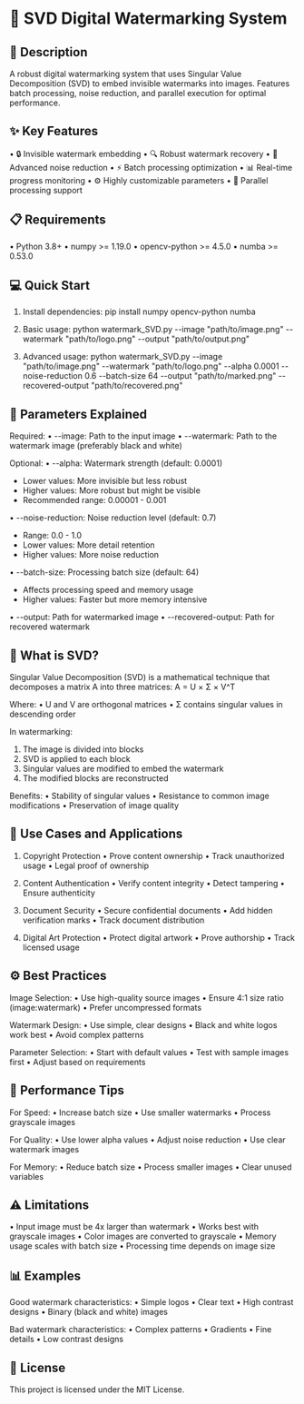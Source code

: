 # 🎯 SVD Digital Watermarking System

## 📝 Description
A robust digital watermarking system that uses Singular Value Decomposition (SVD) to embed invisible watermarks into images. Features batch processing, noise reduction, and parallel execution for optimal performance.

## ✨ Key Features
• 🔒 Invisible watermark embedding
• 🔍 Robust watermark recovery
• 🎨 Advanced noise reduction
• ⚡ Batch processing optimization
• 📊 Real-time progress monitoring
• ⚙️ Highly customizable parameters
• 🚀 Parallel processing support

## 📋 Requirements
• Python 3.8+
• numpy >= 1.19.0
• opencv-python >= 4.5.0
• numba >= 0.53.0

## 💻 Quick Start
1. Install dependencies:
   pip install numpy opencv-python numba

2. Basic usage:
   python watermark_SVD.py --image "path/to/image.png" --watermark "path/to/logo.png" --output "path/to/output.png"

3. Advanced usage:
   python watermark_SVD.py --image "path/to/image.png" --watermark "path/to/logo.png" --alpha 0.0001 --noise-reduction 0.6 --batch-size 64 --output "path/to/marked.png" --recovered-output "path/to/recovered.png"

## 🔧 Parameters Explained
Required:
• --image: Path to the input image
• --watermark: Path to the watermark image (preferably black and white)

Optional:
• --alpha: Watermark strength (default: 0.0001)
  - Lower values: More invisible but less robust
  - Higher values: More robust but might be visible
  - Recommended range: 0.00001 - 0.001

• --noise-reduction: Noise reduction level (default: 0.7)
  - Range: 0.0 - 1.0
  - Lower values: More detail retention
  - Higher values: More noise reduction

• --batch-size: Processing batch size (default: 64)
  - Affects processing speed and memory usage
  - Higher values: Faster but more memory intensive

• --output: Path for watermarked image
• --recovered-output: Path for recovered watermark

## 🔬 What is SVD?
Singular Value Decomposition (SVD) is a mathematical technique that decomposes a matrix A into three matrices:
A = U × Σ × V^T

Where:
• U and V are orthogonal matrices
• Σ contains singular values in descending order

In watermarking:
1. The image is divided into blocks
2. SVD is applied to each block
3. Singular values are modified to embed the watermark
4. The modified blocks are reconstructed

Benefits:
• Stability of singular values
• Resistance to common image modifications
• Preservation of image quality

## 🎯 Use Cases and Applications
1. Copyright Protection
   • Prove content ownership
   • Track unauthorized usage
   • Legal proof of ownership

2. Content Authentication
   • Verify content integrity
   • Detect tampering
   • Ensure authenticity

3. Document Security
   • Secure confidential documents
   • Add hidden verification marks
   • Track document distribution

4. Digital Art Protection
   • Protect digital artwork
   • Prove authorship
   • Track licensed usage

## ⚙️ Best Practices
Image Selection:
• Use high-quality source images
• Ensure 4:1 size ratio (image:watermark)
• Prefer uncompressed formats

Watermark Design:
• Use simple, clear designs
• Black and white logos work best
• Avoid complex patterns

Parameter Selection:
• Start with default values
• Test with sample images first
• Adjust based on requirements

## 🚀 Performance Tips
For Speed:
• Increase batch size
• Use smaller watermarks
• Process grayscale images

For Quality:
• Use lower alpha values
• Adjust noise reduction
• Use clear watermark images

For Memory:
• Reduce batch size
• Process smaller images
• Clear unused variables

## ⚠️ Limitations
• Input image must be 4x larger than watermark
• Works best with grayscale images
• Color images are converted to grayscale
• Memory usage scales with batch size
• Processing time depends on image size

## 📊 Examples
Good watermark characteristics:
• Simple logos
• Clear text
• High contrast designs
• Binary (black and white) images

Bad watermark characteristics:
• Complex patterns
• Gradients
• Fine details
• Low contrast designs

## 📝 License
This project is licensed under the MIT License.
